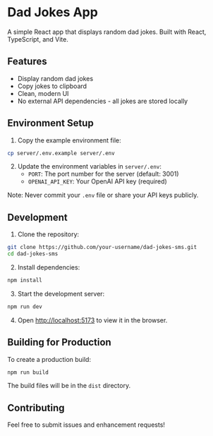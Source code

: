 # Dad Jokes App

A simple React app that displays random dad jokes. Built with React, TypeScript, and Vite.

## Features

- Display random dad jokes
- Copy jokes to clipboard
- Clean, modern UI
- No external API dependencies - all jokes are stored locally

## Environment Setup

1. Copy the example environment file:
```bash
cp server/.env.example server/.env
```

2. Update the environment variables in `server/.env`:
   - `PORT`: The port number for the server (default: 3001)
   - `OPENAI_API_KEY`: Your OpenAI API key (required)

Note: Never commit your `.env` file or share your API keys publicly.

## Development

1. Clone the repository:
```bash
git clone https://github.com/your-username/dad-jokes-sms.git
cd dad-jokes-sms
```

2. Install dependencies:
```bash
npm install
```

3. Start the development server:
```bash
npm run dev
```

4. Open [http://localhost:5173](http://localhost:5173) to view it in the browser.

## Building for Production

To create a production build:

```bash
npm run build
```

The build files will be in the `dist` directory.

## Contributing

Feel free to submit issues and enhancement requests!
